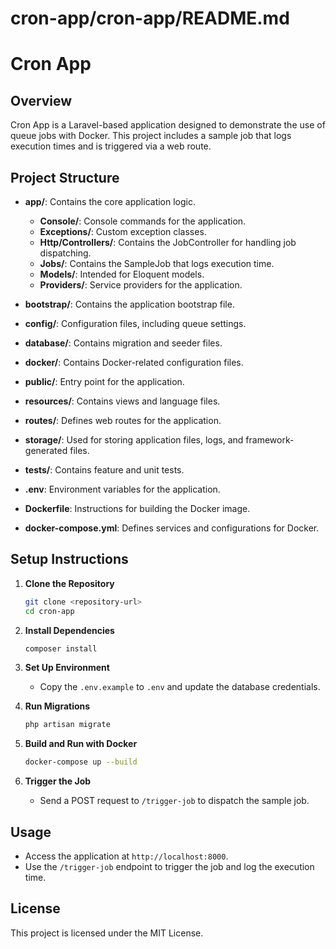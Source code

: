 # cron-app/cron-app/README.md

# Cron App

## Overview

Cron App is a Laravel-based application designed to demonstrate the use of queue jobs with Docker. This project includes a sample job that logs execution times and is triggered via a web route.

## Project Structure

- **app/**: Contains the core application logic.
  - **Console/**: Console commands for the application.
  - **Exceptions/**: Custom exception classes.
  - **Http/Controllers/**: Contains the JobController for handling job dispatching.
  - **Jobs/**: Contains the SampleJob that logs execution time.
  - **Models/**: Intended for Eloquent models.
  - **Providers/**: Service providers for the application.

- **bootstrap/**: Contains the application bootstrap file.
  
- **config/**: Configuration files, including queue settings.

- **database/**: Contains migration and seeder files.

- **docker/**: Contains Docker-related configuration files.
  
- **public/**: Entry point for the application.

- **resources/**: Contains views and language files.

- **routes/**: Defines web routes for the application.

- **storage/**: Used for storing application files, logs, and framework-generated files.

- **tests/**: Contains feature and unit tests.

- **.env**: Environment variables for the application.

- **Dockerfile**: Instructions for building the Docker image.

- **docker-compose.yml**: Defines services and configurations for Docker.

## Setup Instructions

1. **Clone the Repository**
   ```bash
   git clone <repository-url>
   cd cron-app
   ```

2. **Install Dependencies**
   ```bash
   composer install
   ```

3. **Set Up Environment**
   - Copy the `.env.example` to `.env` and update the database credentials.

4. **Run Migrations**
   ```bash
   php artisan migrate
   ```

5. **Build and Run with Docker**
   ```bash
   docker-compose up --build
   ```

6. **Trigger the Job**
   - Send a POST request to `/trigger-job` to dispatch the sample job.

## Usage

- Access the application at `http://localhost:8000`.
- Use the `/trigger-job` endpoint to trigger the job and log the execution time.

## License

This project is licensed under the MIT License.